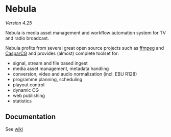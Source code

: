 Nebula
======
_Version 4.25_

Nebula is media asset management and workflow automation system for TV and radio broadcast.

Nebula profits from several great open source projects such as [ffmpeg](http://www.ffmpeg.org) and [CasparCG](http://www.casparcg.com)
and provides (almost) complete toolset for:

 - signal, stream and file based ingest
 - media asset management, metadata handling
 - conversion, video and audio normalization (incl. EBU R128)
 - programme planning, scheduling
 - playout control
 - dynamic CG
 - web publishing
 - statistics

## Documentation
See [wiki](https://github.com/opennx/nx.server/wiki/)
